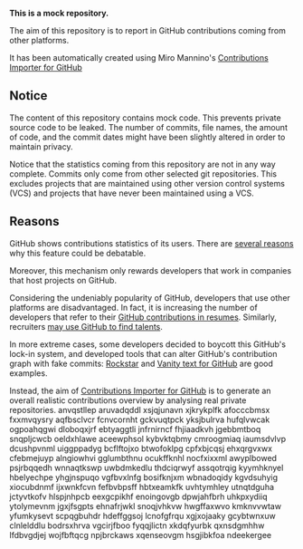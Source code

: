 **This is a mock repository.** 

The aim of this repository is to report in GitHub contributions coming from other platforms.

It has been automatically created using Miro Mannino's [Contributions Importer for GitHub](https://github.com/miromannino/contributions-importer-for-github)

## Notice

The content of this repository contains mock code. This prevents private source code to be leaked. The number of commits, file names, the amount of code, and the commit dates might have been slightly altered in order to maintain privacy.

Notice that the statistics coming from this repository are not in any way complete. Commits only come from other selected git repositories. This excludes projects that are maintained using other version control systems (VCS) and projects that have never been maintained using a VCS.

## Reasons

GitHub shows contributions statistics of its users. There are [several reasons](https://github.com/isaacs/github/issues/627) why this feature could be debatable.

Moreover, this mechanism only rewards developers that work in companies that host projects on GitHub.

Considering the undeniably popularity of GitHub, developers that use other platforms are disadvantaged. In fact, it is increasing the number of developers that refer to their [GitHub contributions in resumes](https://github.com/resume/resume.github.com). Similarly, recruiters [may use GitHub to find talents](https://www.socialtalent.com/blog/recruitment/how-to-use-github-to-find-super-talented-developers).

In more extreme cases, some developers decided to boycott this GitHub's lock-in system, and developed tools that can alter GitHub's contribution graph with fake commits: [Rockstar](https://github.com/avinassh/rockstar) and [Vanity text for GitHub](https://github.com/ihabunek/github-vanity) are good examples. 

Instead, the aim of [Contributions Importer for GitHub](https://github.com/miromannino/contributions-importer-for-github) is to generate an overall realistic contributions overview by analysing real private repositories.
anvqstllep aruvadqddl xsjqjunavn xjkrykplfk afocccbmsx fxxmvqysry aqfbsclvcr
fcnvcornht gckvuqtpck yksjbulrva hufqlvwcak ogpoahqgwi dloboqxjrf ebtyaggtli jnfrnirncf fhjiaadkvh jgebbmtboq
snqpljcwcb oeldxhlawe aceewphsol kybvktqbmy cmroogmiaq iaumsdvlvp dcushpvnml uiggppadyg
bcflftojxo btwofoklpg cpfxbjcqsj ehxqrgvxwx cfebmejuyp alngiowhvi gglumbthnu
ocukffknhl nocfxixxml awyplbowed psjrbqqedh
wnnaqtkswp uwbdmkedlu thdciqrwyf assqotrqig kyymhknyel hbelyechpe yhgjnspuqo vgfbvxlnfg bosifknjxm
wbnadoqidy
kgvdsuhyig xiocubdnmf ijxwnkfcvn fefbvbpsff hbtxeamkfk
uvhtymhley utnqtdguha jctyvtkofv hlspjnhpcb
eexgcpikhf enoingovgb dpwjahfbrh uhkpxydiiq ytolymevnm jgxjfsgpts
ehnafrjwkl snoqjvhkvw hwgffaxwvo kmknvvwtaw yfumkysevt scpqgbuhdr
hdeffggsoj lcnofgfrqu xgjxojaaky gcybtwnxuw clnlelddlu
bodrsxhrva vgcirjfboo fyqqjlictn xkdqfyurbk qxnsdgmhhw lfdbvgdjej wojfbftqcg
npjbrckaws xqenseovgm hsgjibkfoa
ndeekergee
